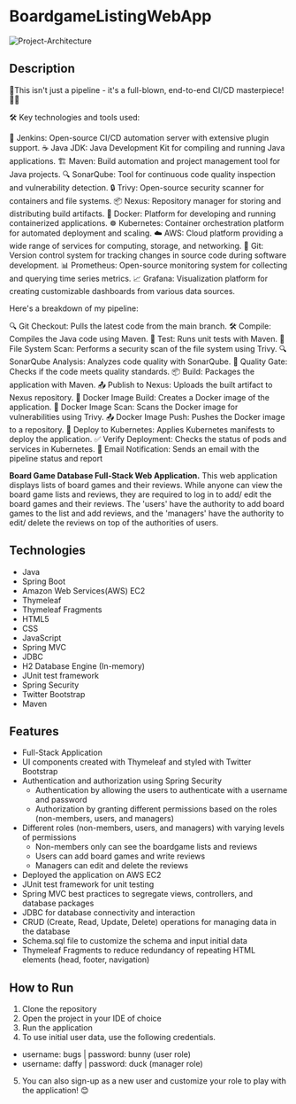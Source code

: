 # BoardgameListingWebApp
![Project-Architecture](https://github.com/user-attachments/assets/547b165c-fed3-4049-a5bb-539ffe93053b)
## Description
🚀This isn't just a pipeline - it's a
 full-blown, end-to-end CI/CD masterpiece! 🌟🎉

🛠️ Key technologies and tools used:

🔧 Jenkins: Open-source CI/CD automation server with extensive plugin support. ☕ Java JDK: Java Development Kit for compiling and running Java applications. 🏗️ Maven: Build automation and project management tool for Java projects. 🔍 SonarQube: Tool for continuous code quality inspection and vulnerability detection. 🔒 Trivy: Open-source security scanner for containers and file systems. 📦 Nexus: Repository manager for storing and distributing build artifacts. 🐳 Docker: Platform for developing and running containerized applications. ☸️ Kubernetes: Container orchestration platform for automated deployment and scaling. ☁️ AWS: Cloud platform providing a wide range of services for computing, storage, and networking. 🌳 Git: Version control system for tracking changes in source code during software development. 📊 Prometheus: Open-source monitoring system for collecting and querying time series metrics. 📈 Grafana: Visualization platform for creating customizable dashboards from various data sources.

Here's a breakdown of my pipeline:

🔍 Git Checkout: Pulls the latest code from the main branch. 🛠️ Compile: Compiles the Java code using Maven. 🧪 Test: Runs unit tests with Maven. 🔬 File System Scan: Performs a security scan of the file system using Trivy. 🔍 SonarQube Analysis: Analyzes code quality with SonarQube. 🚦 Quality Gate: Checks if the code meets quality standards. 📦 Build: Packages the application with Maven. 📤 Publish to Nexus: Uploads the built artifact to Nexus repository. 🐳 Docker Image Build: Creates a Docker image of the application. 🔬 Docker Image Scan: Scans the Docker image for vulnerabilities using Trivy. 📤 Docker Image Push: Pushes the Docker image to a repository. 🚀 Deploy to Kubernetes: Applies Kubernetes manifests to deploy the application. ✅ Verify Deployment: Checks the status of pods and services in Kubernetes. 📧 Email Notification: Sends an email with the pipeline status and report

**Board Game Database Full-Stack Web Application.**
This web application displays lists of board games and their reviews. While anyone can view the board game lists and reviews, they are required to log in to add/ edit the board games and their reviews. The 'users' have the authority to add board games to the list and add reviews, and the 'managers' have the authority to edit/ delete the reviews on top of the authorities of users.  

## Technologies

- Java
- Spring Boot
- Amazon Web Services(AWS) EC2
- Thymeleaf
- Thymeleaf Fragments
- HTML5
- CSS
- JavaScript
- Spring MVC
- JDBC
- H2 Database Engine (In-memory)
- JUnit test framework
- Spring Security
- Twitter Bootstrap
- Maven

## Features

- Full-Stack Application
- UI components created with Thymeleaf and styled with Twitter Bootstrap
- Authentication and authorization using Spring Security
  - Authentication by allowing the users to authenticate with a username and password
  - Authorization by granting different permissions based on the roles (non-members, users, and managers)
- Different roles (non-members, users, and managers) with varying levels of permissions
  - Non-members only can see the boardgame lists and reviews
  - Users can add board games and write reviews
  - Managers can edit and delete the reviews
- Deployed the application on AWS EC2
- JUnit test framework for unit testing
- Spring MVC best practices to segregate views, controllers, and database packages
- JDBC for database connectivity and interaction
- CRUD (Create, Read, Update, Delete) operations for managing data in the database
- Schema.sql file to customize the schema and input initial data
- Thymeleaf Fragments to reduce redundancy of repeating HTML elements (head, footer, navigation)

## How to Run

1. Clone the repository
2. Open the project in your IDE of choice
3. Run the application
4. To use initial user data, use the following credentials.
  - username: bugs    |     password: bunny (user role)
  - username: daffy   |     password: duck  (manager role)
5. You can also sign-up as a new user and customize your role to play with the application! 😊
